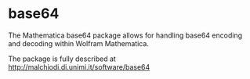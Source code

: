 base64
======

The Mathematica base64 package allows for handling base64 encoding and decoding
within Wolfram Mathematica.

The package is fully described at http://malchiodi.di.unimi.it/software/base64
